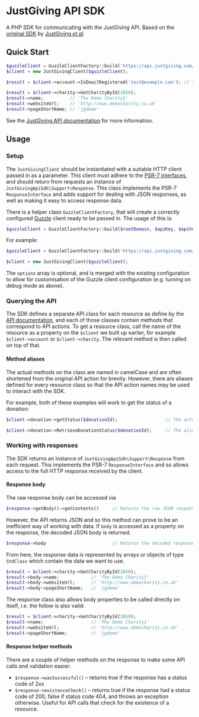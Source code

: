 # JustGiving API SDK
A PHP SDK for communicating with the JustGiving API. Based on the [original SDK](https://github.com/JustGiving/JustGiving.Api.Sdk) by [JustGiving _et al_](https://github.com/JustGiving/JustGiving.Api.Sdk/graphs/contributors).

## Quick Start
```php
$guzzleClient = GuzzleClientFactory::build('https://api.justgiving.com/', 'abcde1f2g', 1, 'user@example.com', 'myPassword');
$client = new JustGivingClient($guzzleClient);

$result = $client->account->IsEmailRegistered('test@example.com'); // True or false

$result = $client->charity->GetCharityById(2050);
$result->name;          // 'The Demo Charity1'
$result->websiteUrl;    // 'http://www.democharity.co.uk'
$result->pageShortName; // 'jgdemo'
```

See the [JustGiving API documentation](https://api.justgiving.com/docs) for more information.

## Usage
### Setup
The `JustGivingClient` should be instantiated with a suitable HTTP client passed in as a parameter. This client must adhere to the [PSR-7 interfaces](http://www.php-fig.org/psr/psr-7/), and should return from requests an instance of `JustGivingApiSdk\Support\Response`.
This class implements the PSR-7 `ResponseInterface` and adds support for dealing with JSON responses, as well as making it easy to access response data. 

There is a helper class `GuzzleClientFactory`, that will create a correctly configured [Guzzle](http://docs.guzzlephp.org/en/latest/) client ready to be passed in. The usage of this is:

```php
$guzzleClient = GuzzleClientFactory::build($rootDomain, $apiKey, $apiVersion, $username = '', $password = '', $options = []);
```
For example:
```php
$guzzleClient = GuzzleClientFactory::build('https://api.justgiving.com/', 'abcde1f2g', 1, 'user@example.com', 'myPassword', ['debug' => true]);

$client = new JustGivingClient($guzzleClient);
```
The `options` array is optional, and is merged with the existing configuration to allow for customisation of the Guzzle client configuration (e.g. turning on debug mode as above).

### Querying the API
The SDK defines a separate API class for each resource as define by the [API documentation](https://api.justgiving.com/docs), and each of those classes contain methods that correspond to API actions.
To get a resource class, call the name of the resource as a property on the `$client` we built up earlier, for example `$client->account` or `$client->charity`. The relevant method is then called on top of that.

#### Method aliases
The actual methods on the class are named in camelCase and are often shortened from the original API action for brevity.
However, there are aliases defined for every resource class so that the API action names may be used to interact with the SDK.

For example, both of these examples will work to get the status of a donation:
```php
$client->donation->getStatus($donationId);                  // The actual method

$client->donation->RetrieveDonationStatus($donationId);     // The alias method that's the same as the API action name
```

### Working with responses
The SDK returns an instance of `JustGivingApiSdk\Support\Response` from each request.
This implements the PSR-7 `ResponseInterface` and so allows access to the full HTTP response received by the client.

#### Response body
The raw response body can be accessed via 
```php 
$response->getBody()->getContents()     // Returns the raw JSON response
```
However, the API returns JSON and so this method can prove to be an inefficient way of working with data.
If `body` is accessed as a property on the response, the decoded JSON body is returned.
```php 
$response->body                         // Returns the decoded response
```
From here, the response data is represented by arrays or objects of type `StdClass` which contain the data we want to use.
```php
$result = $client->charity->GetCharityById(2050);
$result->body->name;            // 'The Demo Charity1'
$result->body->websiteUrl;      // 'http://www.democharity.co.uk'
$result->body->pageShortName;   // 'jgdemo'
```
The response class also allows body properties to be called directly on itself, i.e. the follow is also valid:
```php
$result = $client->charity->GetCharityById(2050);
$result->name;                  // 'The Demo Charity1'
$result->websiteUrl;            // 'http://www.democharity.co.uk'
$result->pageShortName;         // 'jgdemo'
```

#### Response helper methods
There are a couple of helper methods on the response to make some API calls and validation easier:
* `$response->wasSuccessful()` – returns true if the response has a status code of 2xx
* `$response->existenceCheck()` – returns true if the response had a status code of 200, false if status code 404, and throws an exception otherwise.
Useful for API calls that check for the existence of a resource.
